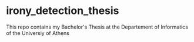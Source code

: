 # irony_detection_thesis
This repo contains my Bachelor's Thesis at the Departement of Informatics of the Universiy of Athens
